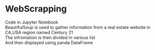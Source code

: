 # WebScrapping

Code in Jupyter Notebook</br>
BeautifulSoup is used to gather information from a real estate website
in CA,USA region named Century 21</br>
The infromation is then divided in various list</br>
And then displayed using panda DataFrame</br>
